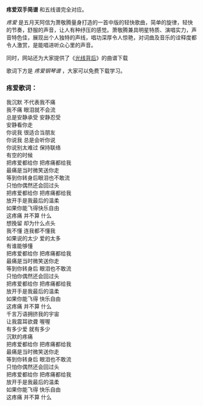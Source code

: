 

**疼爱双手简谱** 和五线谱完全对应。

_疼爱_
是五月天阿信为萧敬腾量身打造的一首中版的轻快歌曲，简单的旋律，轻快的节奏，舒服的声音，让人有种纾压的感觉。萧敬腾兼具明星特质、演唱实力，声音特色佳，展现出个人独特的声线，唱功深厚令人惊艳，对词曲及音乐的诠释度都令人激赏，是能唱进听众心里的声音。

同时，网站还为大家提供了《[光线背后](Music-7936-光线背后-深夜食堂OP.html "光线背后")》的曲谱下载

歌词下方是 _疼爱钢琴谱_ ，大家可以免费下载学习。

### 疼爱歌词：

我沉默 不代表我不痛  
我不痛 眼泪就不会流  
总是安静承受 安静忍受  
安静看你走  
你说我 很适合当朋友  
你说我 总是会听你说  
你说别太难过 保持联络  
有空的时候  
把疼爱都给你 把疼痛都给我  
最痛是当时微笑送你走  
等到你转身后眼泪也不敢流  
只怕你偶然还会回过头  
把疼爱都给你 把疼痛都给我  
放开手是我最后的温柔  
如果你能飞得快乐自由  
这疼痛 并不算 什么  
想挽留 却为什么点头  
我不懂 连我都不懂我  
如果说的太少 爱的太多  
有谁能够懂  
把疼爱都给你 把疼痛都给我  
最痛是当时微笑送你走  
等到你转身后 眼泪也不敢流  
只怕你偶然还会回过头  
把疼爱都给你 把疼痛都给我  
放开手是我最后的温柔  
如果你能飞得 快乐自由  
这疼痛 并不算 什么  
千言万语拥挤我的宇宙  
让我震耳欲聋 喔喔  
有多少爱 就有多少  
沉默的疼痛  
把疼爱都给你 把疼痛都给我  
最痛是当时微笑送你走  
等到你转身后 眼泪也不敢流  
只怕你偶然还会回过头  
把疼爱都给你 把疼痛都给我  
放开手是我最后的温柔  
如果你能飞得 快乐自由  
这疼痛 并不算 什么

